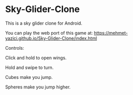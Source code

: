 # Sky-Glider-Clone
This is a  sky glider clone for Android.

You can play the web port  of this  game at: https://mehmet-yazici.github.io/Sky-Glider-Clone/index.html

Controls:

Click and hold to open wings.

Hold  and  swipe to turn.

Cubes make you jump.

Spheres  make you jump higher.

